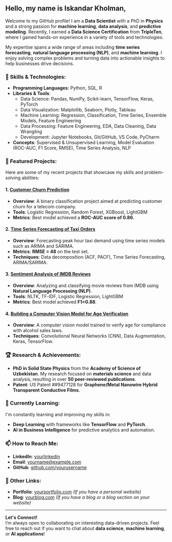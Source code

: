 ## Hello, my name is Iskandar Kholman,

Welcome to my GitHub profile! I am a **Data Scientist** with a PhD in **Physics** and a strong passion for **machine learning**, **data analysis**, and **predictive modeling**. Recently, I earned a **Data Science Certification** from **TripleTen**, where I gained hands-on experience in a variety of tools and technologies.

My expertise spans a wide range of areas including **time series forecasting**, **natural language processing (NLP)**, and **machine learning**. I enjoy solving complex problems and turning data into actionable insights to help businesses drive decisions.

### 🔧 Skills & Technologies:
- **Programming Languages**: Python, SQL, R
- **Libraries & Tools**:
  - Data Science: Pandas, NumPy, Scikit-learn, TensorFlow, Keras, PyTorch
  - Data Visualization: Matplotlib, Seaborn, Plotly, Tableau
  - Machine Learning: Regression, Classification, Time Series, Ensemble Models, Feature Engineering
  - Data Processing: Feature Engineering, EDA, Data Cleaning, Data Wrangling
  - Development: Jupyter Notebooks, Git/GitHub, VS Code, PyCharm
- **Concepts**: Supervised & Unsupervised Learning, Model Evaluation (ROC-AUC, F1 Score, RMSE), Time Series Analysis, NLP

### 📂 Featured Projects:
Here are some of my recent projects that showcase my skills and problem-solving abilities:

#### 1. [**Customer Churn Prediction**](https://github.com/yourusername/churn-prediction)
   - **Overview**: A binary classification project aimed at predicting customer churn for a telecom company.
   - **Tools**: Logistic Regression, Random Forest, XGBoost, LightGBM
   - **Metrics**: Best model achieved a **ROC-AUC score of 0.86**.
   
#### 2. [**Time Series Forecasting of Taxi Orders**](https://github.com/yourusername/taxi-orders-forecast)
   - **Overview**: Forecasting peak hour taxi demand using time series models such as ARIMA and SARIMA.
   - **Metrics**: **RMSE = 48** on the test set.
   - **Techniques**: Data decomposition (ACF, PACF), Time Series Forecasting, ARIMA/SARIMA.

#### 3. [**Sentiment Analysis of IMDB Reviews**](https://github.com/yourusername/sentiment-analysis)
   - **Overview**: Analyzing and classifying movie reviews from IMDB using **Natural Language Processing (NLP)**.
   - **Tools**: NLTK, TF-IDF, Logistic Regression, LightGBM
   - **Metrics**: Best model achieved **F1=0.88**.

#### 4. [**Building a Computer Vision Model for Age Verification**](https://github.com/yourusername/age-verification)
   - **Overview**: A computer vision model trained to verify age for compliance with alcohol sales laws.
   - **Techniques**: Convolutional Neural Networks (CNN), Data Augmentation, Keras, TensorFlow.

### 🏆 Research & Achievements:
- **PhD in Solid State Physics** from the **Academy of Science of Uzbekistan**. My research focused on **materials science** and data analysis, resulting in over **50 peer-reviewed publications**.
- **Patent**: US Patent ##9477128 for **Graphene/Metal Nanowire Hybrid Transparent Conductive Films**.
  
### 🌱 Currently Learning:
I'm constantly learning and improving my skills in:
- **Deep Learning** with frameworks like **TensorFlow** and **PyTorch**.
- **AI in Business Intelligence** for predictive analytics and automation.

### 📫 How to Reach Me:
- **LinkedIn**: [yourlinkedin](https://www.linkedin.com/in/yourusername)
- **Email**: [yourname@example.com](mailto:yourname@example.com)
- **GitHub**: [github.com/yourusername](https://github.com/yourusername)

### 📂 Other Links:
- **Portfolio**: [yourportfolio.com](https://www.yourportfolio.com) *(If you have a personal website)*
- **Blog**: [yourblog.com](https://www.yourblog.com) *(If you have a blog or a blog section on your website)*

---

**Let's Connect!**  
I’m always open to collaborating on interesting data-driven projects. Feel free to reach out if you want to chat about **data science**, **machine learning**, or **AI applications**!
